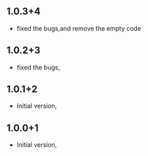 ## 1.0.3+4

- fixed the bugs,and remove the empty code


## 1.0.2+3

- fixed the bugs,


## 1.0.1+2

- Initial version,

## 1.0.0+1

- Initial version,
